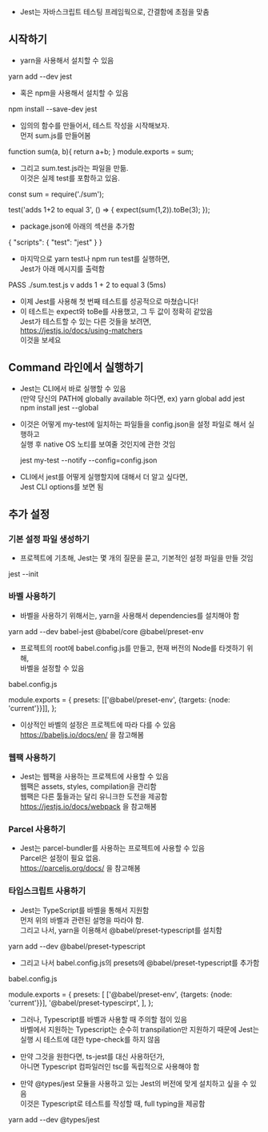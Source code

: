 

- Jest는 자바스크립트 테스팅 프레임웍으로, 간결함에 초점을 맞춤  


## 시작하기 

- yarn을 사용해서 설치할 수 있음 

yarn add --dev jest

- 혹은 npm을 사용해서 설치할 수 있음

npm install --save-dev jest


- 임의의 함수를 만들어서, 테스트 작성을 시작해보자.  
  먼저 sum.js를 만들어봄  
  
function sum(a, b){ 
   return a+b;
}
module.exports = sum;
 
 
- 그리고 sum.test.js라는 파일을 만듦.  
  이것은 실제 test를 포함하고 있음.  
  
const sum = require('./sum');

test('adds 1+2 to equal 3', () => {
  expect(sum(1,2)).toBe(3);
});

- package.json에 아래의 섹션을 추가함  

{
  "scripts": {
    "test": "jest"
   }
}

- 마지막으로 yarn test나 npm run test를 실행하면,  
  Jest가 아래 메시지를 출력함  
  
PASS ./sum.test.js
v adds 1 + 2 to equal 3 (5ms)

- 이제 Jest를 사용해 첫 번째 테스트를 성공적으로 마쳤습니다!  
- 이 테스트는 expect와 toBe를 사용했고, 그 두 값이 정확히 같았음  
  Jest가 테스트할 수 있는 다른 것들을 보려면,  
  https://jestjs.io/docs/using-matchers  
  이것을 보세요
  
  
## Command 라인에서 실행하기 

- Jest는 CLI에서 바로 실행할 수 있음  
  (만약 당신의 PATH에 globally available 하다면, 
   ex) yarn global add jest 
       npm install jest --global  
       
- 이것은 어떻게 my-test에 일치하는 파일들을 config.json을 설정 파일로 해서 실행하고  
  실행 후 native OS 노티를 보여줄 것인지에 관한 것임  
  
  jest my-test --notify --config=config.json  
  
- CLI에서 jest를 어떻게 실행할지에 대해서 더 알고 싶다면,  
  Jest CLI options를 보면 됨  
  

## 추가 설정

### 기본 설정 파일 생성하기 

- 프로젝트에 기초해, Jest는 몇 개의 질문을 묻고, 기본적인 설정 파일을 만들 것임  
  
jest --init  


### 바벨 사용하기  

- 바벨을 사용하기 위해서는, yarn을 사용해서 dependencies를 설치해야 함  

yarn add --dev babel-jest @babel/core @babel/preset-env  

- 프로젝트의 root에 babel.config.js를 만들고, 현재 버전의 Node를 타겟하기 위해,  
  바벨을 설정할 수 있음  
  
babel.config.js

module.exports = {
  presets: [['@babel/preset-env', {targets: {node: 'current'}}]], 
};

- 이상적인 바벨의 설정은 프로젝트에 따라 다를 수 있음  
  https://babeljs.io/docs/en/ 을 참고해봄  
  

### 웹팩 사용하기 

- Jest는 웹팩을 사용하는 프로젝트에 사용할 수 있음  
  웹팩은 assets, styles, compilation을 관리함  
  웹팩은 다른 툴들과는 달리 유니크한 도전을 제공함  
  https://jestjs.io/docs/webpack 을 참고해봄  
  
### Parcel 사용하기

- Jest는 parcel-bundler를 사용하는 프로젝트에 사용할 수 있음  
  Parcel은 설정이 필요 없음.  
  https://parceljs.org/docs/ 을 참고해봄  
  

### 타입스크립트 사용하기 

- Jest는 TypeScript를 바벨을 통해서 지원함  
  먼저 위의 바벨과 관련된 설명을 따라야 함.  
  그리고 나서, yarn을 이용해서 @babel/preset-typescript를 설치함  
  
yarn add --dev @babel/preset-typescript


- 그리고 나서 babel.config.js의 presets에 @babel/preset-typescript를 추가함 

babel.config.js

module.exports = {
presets: [
  ['@babel/preset-env', {targets: {node: 'current'}}],
  '@babel/preset-typescirpt',
  ],
};

- 그러나, Typescript를 바벨과 사용할 때 주의할 점이 있음  
  바벨에서 지원하는 Typescript는 순수히 transpilation만 지원하기 때문에
  Jest는 실행 시 테스트에 대한 type-check를 하지 않음  
  
- 만약 그것을 원한다면, ts-jest를 대신 사용하던가,  
  아니면 Typescript 컴파일러인 tsc를 독립적으로 사용해야 함  
  
- 만약 @types/jest 모듈을 사용하고 있는 Jest의 버전에 맞게 설치하고 싶을 수 있음  
  이것은 Typescript로 테스트를 작성할 때, full typing을 제공함  
  
yarn add --dev @types/jest














 
